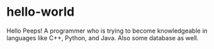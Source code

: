 # hello-world
Hello Peeps!
A programmer who is trying to become knowledgeable in languages like C++, Python, and Java.
Also some database as well.
